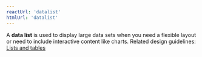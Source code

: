 ```yaml
---
reactUrl: 'datalist'
htmlUrl: 'datalist'
---
```

A **data list** is used to display large data sets when you need a flexible layout or need to include interactive content like charts. Related design guidelines: [Lists and tables](design-guidelines/usage-and-behavior/lists-and-tables)
